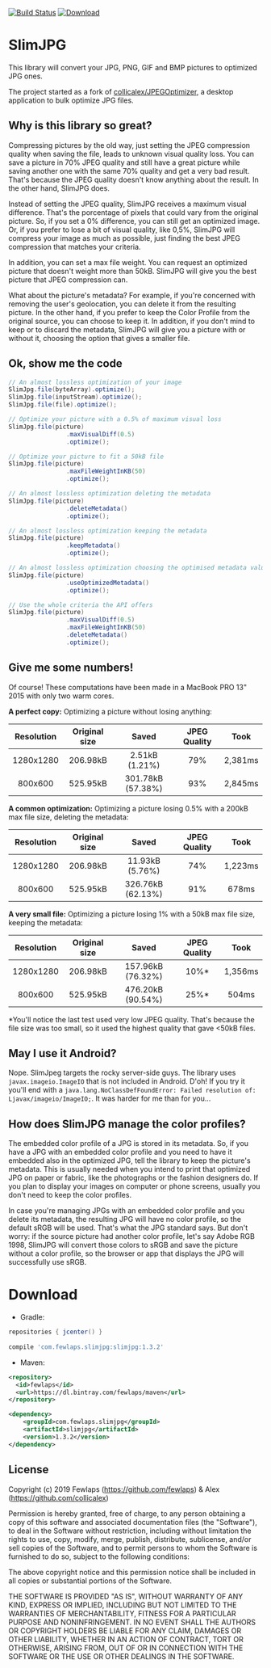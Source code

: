 [![Build Status](https://travis-ci.org/Fewlaps/slim-jpg.svg?branch=master)](https://travis-ci.org/Fewlaps/slim-jpg)
[![Download](https://api.bintray.com/packages/fewlaps/maven/slimjpg/images/download.svg) ](https://bintray.com/fewlaps/maven/slimjpg/_latestVersion)
# SlimJPG

This library will convert your JPG, PNG, GIF and BMP pictures to optimized JPG ones.

The project started as a fork of [collicalex/JPEGOptimizer](https://github.com/collicalex/JPEGOptimizer), a desktop application to bulk optimize JPG files.


## Why is this library so great?

Compressing pictures by the old way, just setting the JPEG compression quality when saving the file, leads to unknown visual quality loss. You can save a picture in 70% JPEG quality and still have a great picture while saving another one with the same 70% quality and get a very bad result. That's because the JPEG quality doesn't know anything about the result. In the other hand, SlimJPG does.

Instead of setting the JPEG quality, SlimJPG receives a maximum visual difference. That's the porcentage of pixels that could vary from the original picture. So, if you set a 0% difference, you can still get an optimized image. Or, if you prefer to lose a bit of visual quality, like 0,5%, SlimJPG will compress your image as much as possible, just finding the best JPEG compression that matches your criteria. 

In addition, you can set a max file weight. You can request an optimized picture that doesn't weight more than 50kB. SlimJPG will give you the best picture that JPEG compression can.

What about the picture's metadata? For example, if you're concerned with removing the user's geolocation, you can delete it from the resulting picture. In the other hand, if you prefer to keep the Color Profile from the original source, you can choose to keep it. In addition, if you don't mind to keep or to discard the metadata, SlimJPG will give you a picture with or without it, choosing the option that gives a smaller file.


## Ok, show me the code

```java
// An almost lossless optimization of your image
SlimJpg.file(byteArray).optimize();
SlimJpg.file(inputStream).optimize();
SlimJpg.file(file).optimize();

// Optimize your picture with a 0.5% of maximum visual loss
SlimJpg.file(picture)
                .maxVisualDiff(0.5)
                .optimize();

// Optimize your picture to fit a 50kB file
SlimJpg.file(picture)
                .maxFileWeightInKB(50)
                .optimize();

// An almost lossless optimization deleting the metadata
SlimJpg.file(picture)
                .deleteMetadata()
                .optimize();

// An almost lossless optimization keeping the metadata
SlimJpg.file(picture)
                .keepMetadata()
                .optimize();

// An almost lossless optimization choosing the optimised metadata value
SlimJpg.file(picture)
                .useOptimizedMetadata()
                .optimize();

// Use the whole criteria the API offers
SlimJpg.file(picture)
                .maxVisualDiff(0.5)
                .maxFileWeightInKB(50)
                .deleteMetadata()
                .optimize();
```


## Give me some numbers!

Of course! These computations have been made in a MacBook PRO 13" 2015 with only two warm cores.

**A perfect copy:** Optimizing a picture without losing anything:

|Resolution|Original size|Saved|JPEG Quality|Took|
|:---:|:---:|:---:|:---:|:---:|
|1280x1280|206.98kB|2.51kB (1.21%)|79%|2,381ms|
|800x600|525.95kB|301.78kB (57.38%)|93%|2,845ms|

**A common optimization:** Optimizing a picture losing 0.5% with a 200kB max file size, deleting the metadata:

|Resolution|Original size|Saved|JPEG Quality|Took|
|:---:|:---:|:---:|:---:|:---:|
|1280x1280|206.98kB|11.93kB (5.76%)|74%|1,223ms|
|800x600|525.95kB|326.76kB (62.13%)|91%|678ms|

**A very small file:** Optimizing a picture losing 1% with a 50kB max file size, keeping the metadata:

|Resolution|Original size|Saved|JPEG Quality|Took|
|:---:|:---:|:---:|:---:|:---:|
|1280x1280|206.98kB|157.96kB (76.32%)|10%*|1,356ms|
|800x600|525.95kB|476.20kB (90.54%)|25%*|504ms|

*You'll notice the last test used very low JPEG quality. That's because the file size was too small, so it used the highest quality that gave <50kB files.


## May I use it Android?

Nope. SlimJpeg targets the rocky server-side guys. The library uses `javax.imageio.ImageIO` that is not included in Android. D'oh! If you try it you'll end with a `java.lang.NoClassDefFoundError: Failed resolution of: Ljavax/imageio/ImageIO;`. It was harder for me than for you...

## How does SlimJPG manage the color profiles?

The embedded color profile of a JPG is stored in its metadata. So, if you have a JPG with an embedded color profile and you need to have it embedded also in the optimized JPG, tell the library to keep the picture's metadata. This is usually needed when you intend to print that optimized JPG on paper or fabric, like the photographs or the fashion designers do. If you plan to display your images on computer or phone screens, usually you don't need to keep the color profiles.

In case you're managing JPGs with an embedded color profile and you delete its metadata, the resulting JPG will have no color profile, so the default sRGB will be used. That's what the JPG standard says. But don't worry: if the source picture had another color profile, let's say Adobe RGB 1998, SlimJPG will convert those colors to sRGB and save the picture without a color profile, so the browser or app that displays the JPG will successfully use sRGB.


# Download

* Gradle:
```groovy
repositories { jcenter() }
    
compile 'com.fewlaps.slimjpg:slimjpg:1.3.2'
```
* Maven:
```xml
<repository>
  <id>fewlaps</id>
  <url>https://dl.bintray.com/fewlaps/maven</url>
</repository>

<dependency>
    <groupId>com.fewlaps.slimjpg</groupId>
    <artifactId>slimjpg</artifactId>
    <version>1.3.2</version>
</dependency>
```

## License

Copyright (c) 2019 Fewlaps (https://github.com/fewlaps) & Alex (https://github.com/collicalex)

Permission is hereby granted, free of charge, to any person obtaining a copy
of this software and associated documentation files (the "Software"), to deal
in the Software without restriction, including without limitation the rights
to use, copy, modify, merge, publish, distribute, sublicense, and/or sell
copies of the Software, and to permit persons to whom the Software is
furnished to do so, subject to the following conditions:

The above copyright notice and this permission notice shall be included in all
copies or substantial portions of the Software.

THE SOFTWARE IS PROVIDED "AS IS", WITHOUT WARRANTY OF ANY KIND, EXPRESS OR
IMPLIED, INCLUDING BUT NOT LIMITED TO THE WARRANTIES OF MERCHANTABILITY,
FITNESS FOR A PARTICULAR PURPOSE AND NONINFRINGEMENT. IN NO EVENT SHALL THE
AUTHORS OR COPYRIGHT HOLDERS BE LIABLE FOR ANY CLAIM, DAMAGES OR OTHER
LIABILITY, WHETHER IN AN ACTION OF CONTRACT, TORT OR OTHERWISE, ARISING FROM,
OUT OF OR IN CONNECTION WITH THE SOFTWARE OR THE USE OR OTHER DEALINGS IN THE
SOFTWARE.
